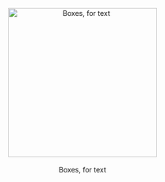 <p align="center">
<a href="https://github.com/Dru-S/boxet"><img src="https://github.com/Dru-S/boxet/assets/12699772/59a0cba0-a4bd-4278-b139-706a4e26c6d0" alt="Boxes, for text" width="300"></a><br><br>
Boxes, for text
</p>
